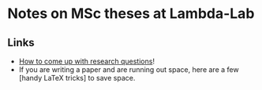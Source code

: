 # Notes on MSc theses at Lambda-Lab

## Links

- [How to come up with research questions](http://pgbovine.net/research-design-patterns.htm)!
- If you are writing a paper and are running out space, here are a few [handy LaTeX tricks] to save space.
